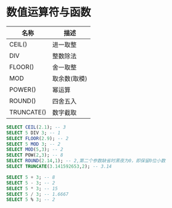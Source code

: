 # 数值运算符与函数

| 名称       | 描述         |
| ---------- | ------------ |
| CEIL()     | 进一取整     |
| DIV        | 整数除法     |
| FLOOR()    | 舍一取整     |
| MOD        | 取余数(取模) |
| POWER()    | 幂运算       |
| ROUND()    | 四舍五入     |
| TRUNCATE() | 数字截取     |

```sql
SELECT CEIL(2.1); -- 3
SELECT 5 DIV 3; -- 1
SELECT FLOOR(2.9); -- 2
SELECT 5 MOD 3; -- 2
SELECT MOD(5,3); -- 2
SELECT POW(2,3); -- 8
SELECT ROUND(2.14,1); -- 2,第二个参数缺省时黑夜为0，即保留0位小数
SELECT TRUNCATE(3.141592653,2); -- 3.14

SELECT 5 + 3; -- 8
SELECT 5 - 3; -- 2
SELECT 5 * 3; -- 15
SELECT 5 / 3; -- 1.6667
SELECT 5 % 3; -- 2
```